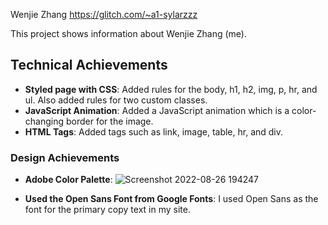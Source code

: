 Wenjie Zhang
https://glitch.com/~a1-sylarzzz

This project shows information about Wenjie Zhang (me).

## Technical Achievements
- **Styled page with CSS**: Added rules for the body, h1, h2, img, p, hr, and ul. Also added rules for two custom classes.
- **JavaScript Animation**: Added a JavaScript animation which is a color-changing border for the image.
- **HTML Tags**: Added tags such as link, image, table, hr, and div.

### Design Achievements
- **Adobe Color Palette**: ![Screenshot 2022-08-26 194247](https://user-images.githubusercontent.com/34090862/187006837-bdce3458-6c08-416e-82cc-473b4b78ffca.jpg)

- **Used the Open Sans Font from Google Fonts**: I used Open Sans as the font for the primary copy text in my site.
